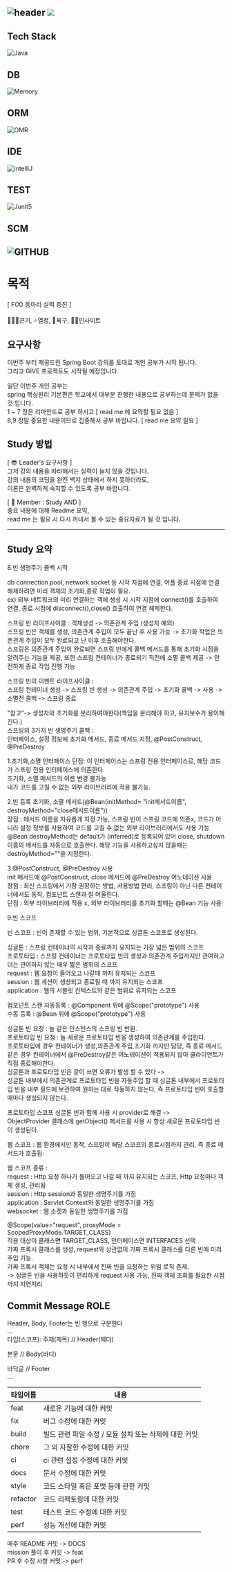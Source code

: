 ![header](https://capsule-render.vercel.app/api?type=soft&color=auto&height=150&section=header&text=UserManagement&fontSize=90&animation=blink&align=center)
<a href="https://hits.seeyoufarm.com"><img src="https://hits.seeyoufarm.com/api/count/incr/badge.svg?url=https%3A%2F%2Fgithub.com%2FFX-STUDY%2FBE-STUDY%2Fhit-counter&count_bg=%2379C83D&title_bg=%23555555&icon=&icon_color=%23E7E7E7&title=hits&edge_flat=false"/></a>
--
## Tech Stack
![Java](https://img.shields.io/badge/Java-ED8B00?style=for-the-badge&logo=openjdk&logoColor=white)
## DB
![Memory](https://img.shields.io/badge/Memory-000000?style=for-the-badge&logo=memory&logoColor=white)
## ORM
![OMR](https://img.shields.io/badge/NONE-000000?style=for-the-badge&logo=NONE&logoColor=white)
## IDE
![intelliJ](https://img.shields.io/badge/IntelliJIDEA-000000?style=for-the-badge&logo=IntelliJIDEA&logoColor=white)
## TEST
![Junit5](https://img.shields.io/badge/JUnit5-25A162?style=for-the-badge&logo=JUnit5&logoColor=white)
## SCM
![GITHUB](https://img.shields.io/badge/GitHub-100000?style=for-the-badge&logo=github&logoColor=white)
--
# 목적
[ F(X) 동아리 실력 증진 ] <br><br>
🏃🏻‍♂️끈기, 💦열정, 🧡욕구, 👊🏻인사이트
## 요구사항
이번주 부터 제공드린 Spring Boot 강의를 토대로 개인 공부가 시작 됩니다.<br>
그리고 GIVE 프로젝트도 시작될 예정입니다. <br>

일단 이번주 개인 공부는<br>
spring 핵심원리 기본편은 학교에서 대부분 진행한 내용으로 공부하는데 문제가 없을 것 입니다. <br>
1 ~ 7 장은 리마인드로 공부 하시고 [ read me 에 요약할 필요 없음 ] <br>
8,9 정말 중요한 내용이므로 집중해서 공부 바랍니다. [ read me 요약 필요 ] <br>

## Study 방법
[ 😎 Leader's 요구사항 ] <br>
그저 강의 내용을 따라해서는 실력이 늘지 않을 것입니다.<br>
강의 내용의 코딩을 완전 백지 상태에서 하지 못하더라도, <br>
이론은 완벽하게 숙지할 수 있도록 공부 바랍니다. <br>

[ 🧐 Member : Study AND ] <br>
중요 내용에 대해 Readme 요약,<br>
read me 는 필요 시 다시 꺼내서 볼 수 있는 중요자료가 될 것 입니다.

---
## Study 요약

8.빈 생명주기 콜백 시작

db connection pool, network socket 등 시작 지점에 연결, 어플 종료 시점에 연결 해제하려면 미리 객체의 초기화,종료 작업이 필요.<br>
ex) 외부 네트워크의 미리 연결하는 객체 생성 시 시작 지점에 connect()를 호출하여 연결, 종료 시점에 disconnect(),close() 호출하여 연결 해제한다.<br>

스프링 빈 라이프사이클 : 객체생성 -> 의존관계 주입 (생성자 예외) <br>
스프링 빈은 객체를 생성, 의존관계 주입이 모두 끝난 후 사용 가능 -> 초기화 작업은 의존관계 주입이 모두 완료되고 난 이후 호출해야한다. <br>
스프링은 의존관계 주입이 완료되면 스프링 빈에게 콜백 메서드를 통해 초기화 시점을 알려주는 기능을 제공, 또한 스프링 컨테이너가 종료되기 직전에 소멸 콜백 제공 -> 안전하게 종료 작업 진행 가능 <br>

스프링 빈의 이벤트 라이프사이클 : <br>
스프링 컨테이너 생성 -> 스프링 빈 생성 -> 의존관계 주입 -> 초기화 콜백 -> 사용 -> 소멸전 콜백 -> 스프링 종료 <br>

"참고"-> 생성자와 초기화를 분리하여야한다(책임을 분리해야 하고, 유지보수가 용이해진다.) <br>
스프링의 3가지 빈 생명주기 콜백 : <br>
인터페이스, 설정 정보에 초기화 메서드, 종료 메서드 지정, @PostConstruct, @PreDestroy <br>

1.초기화,소멸 인터페이스 단점: 이 인터페이스는 스프링 전용 인터페이스로, 해당 코드가 스프링 전용 인터페이스에 의존한다. <br>
초기화, 소멸 메서드의 이름 변경 불가능 <br>
내가 코드를 고칠 수 없는 외부 라이브러리에 적용 불가능. <br>

2.빈 등록 초기화, 소멸 메서드(@Bean(initMethod= "init메서드이름", destroyMethod="close메서드이름")) <br>
장점 : 메서드 이름을 자유롭게 지정 가능, 스프링 빈이 스프링 코드에 의존x, 코드가 아니라 설정 정보를 사용하여 코드를 고칠 수 없는 외부 라이브러리에서도 사용 가능 <br>
@Bean destroyMethod는 default가 (inferred)로 등록되어 있어 close, shutdown 이름의 메서드를 자동으로 호출한다. 해당 기능을 사용하고싶지 않을때는 destroyMethod=""을 지정한다. <br>

3.@PostConstruct, @PreDestroy 사용 <br>
init 메서드에 @PostConstruct, close 메서드에 @PreDestroy 어노테이션 사용 <br>
장점 : 최신 스프링에서 가장 권장하는 방법, 사용방법 편리, 스프링이 아닌 다른 컨테이너에서도 동작, 컴포넌트 스캔과 잘 어울린다. <br>
단점 : 외부 라이브러리에 적용 x, 외부 라이브러리를 초기화 할때는 @Bean 기능 사용 <br>

9.빈 스코프

빈 스코프 : 빈이 존재할 수 있는 범위, 기본적으로 싱글톤 스코프로 생성된다. <br>

싱글톤 : 스프링 컨테이너의 시작과 종료까지 유지되는 가장 넓은 범위의 스코프 <br>
프로토타입 : 스프링 컨테이너는 프로토타입 빈의 생성과 의존관계 주입까지만 관여하고 더는 관여하지 않는 매우 짧은 범위의 스코프 <br>
request : 웹 요청이 들어오고 나갈때 까지 유지되는 스코프 <br>
session : 웹 세션이 생셩되고 종료될 때 까지 유지되는 스코프 <br>
application : 웹의 서블릿 컨텍스트와 같은 범위로 유지되는 스코프 <br>

컴포넌트 스캔 자동등록 : @Component 위에 @Scope("prototype") 사용 <br>
수동 등록 : @Bean 위에 @Scope("prototype") 사용 <br>

싱글톤 빈 요청 : 늘 같은 인스턴스의 스프링 빈 반환. <br>
프로토타입 빈 요청 : 늘 새로운 프로토타입 빈을 생성하여 의존관계를 주입한다. <br>
프로토타입에 경우 컨테이너가 생성,의존관계 주입,초기화 까지만 담당, 즉 종료 메서드 같은 경우 컨테이너에서 @PreDestroy같은 어노테이션이 적용되지 않아 클라이언트가 직접 종료해야한다. <br>
싱글톤과 프로토타입 빈은 같이 쓰면 오류가 발생 할 수 있다 -> <br>
싱글톤 내부에서 의존관계로 프로토타입 빈을 자동주입 할 때 싱글톤 내부에서 프로토타입 빈을 내부 필드에 보관하여 원하는 대로 작동하지 않는다, 즉 프로토타입 빈이 호출할때마다 생성되지 않는다. <br>

프로토타입 스코프 싱글톤 빈과 함께 사용 시 provider로 해결 -> <br>
ObjectProvider 클래스에 getObject() 메서드를 사용 시 항상 새로운 프로토타입 빈이 생성된다. <br>

웹 스코프 : 웹 환경에서만 동작, 스프링이 해당 스코프의 종료시점까지 관리, 즉 종료 메서드가 호출됨. <br>

웹 스코프 종류 : <br>
request : Http 요청 하나가 들어오고 나갈 때 까지 유지되는 스코프, Http 요청마다 객체 생성, 관리됨 <br>
session : Http session과 동일한 생명주기를 가짐 <br>
application : Servlet Context와 동일한 생명주기를 가짐 <br>
websocket : 웹 소켓과 동일한 생명주기를 가짐 <br>

@Scope(value="request", proxyMode = ScopedProxyMode.TARGET_CLASS) <br>
적용 대상이 클래스면 TARGET_CLASS, 인터페이스면 INTERFACES 선택 <br>
가짜 프록시 클래스를 생성, request와 상관없이 가짜 프록시 클래스를 다른 빈에 미리 주입 가능. <br>
가짜 프록시 객체는 요청 시 내부에서 진짜 빈을 요청하는 위임 로직 존재. <br>
-> 싱글톤 빈을 사용하듯이 편리하게 request 사용 가능, 진짜 객체 조회를 필요한 시점까지 지연처리 <br>

## Commit Message ROLE
Header, Body, Footer는 빈 행으로 구분한다 <br>
... <br>
타입(스코프): 주제(제목) // Header(헤더) <br>

본문 // Body(바디) <br>

바닥글 // Footer <br>
... <br>

|타입이름|내용|
|------|---|
|feat|새로운 기능에 대한 커밋|
|fix|버그 수정에 대한 커밋|
|build|빌드 관련 파일 수정 / 모듈 설치 또는 삭제에 대한 커밋|
|chore|그 외 자잘한 수정에 대한 커밋|
|ci|ci 관련 설정 수정에 대한 커밋|
|docs|문서 수정에 대한 커밋|
|style|코드 스타일 혹은 포맷 등에 관한 커밋|
|refactor|코드 리팩토링에 대한 커밋|
|test|테스트 코드 수정에 대한 커밋|
|perf|성능 개선에 대한 커밋|

매주 README 커밋 -> DOCS <br>
mission 풀이 후 커밋 -> feat <br>
PR 후 수정 사항 커밋 -> perf <br>

